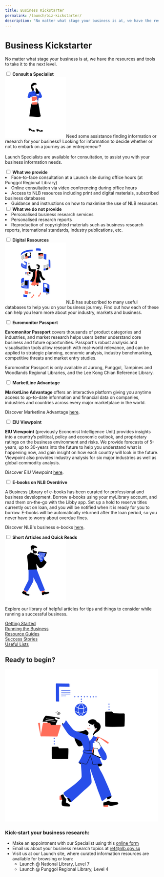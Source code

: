```yaml
---
title: Business Kickstarter
permalink: /launch/biz-kickstarter/
description: "No matter what stage your business is at, we have the resources and tools to take it to the next level"
---
```

# Business Kickstarter
No matter what stage your business is at, we have the resources and tools to take it to the next level.

<div class="launch-accordion"> 
    <input type="checkbox" id="specialist1">
	<label for="specialist1"><b>Consult a Specialist</b></label>
	<div class="launch-accordion-content">
        <img src="/images/launch-icons/Library-Onsite-01.png" style="width:200px">Need some assistance finding information or research for your business? Looking for information to decide whether or not to embark on a journey as an entrepreneur?<br>
<br>Launch Specialists are available for consultation, to assist you with your business information needs.<p></p>
				 <div class="launch-accordion">
					 <input type="checkbox" id="specialist2">
					 <label for="specialist2"><b>What we provide</b></label>
					 <div class="launch-accordion-content">
						 <li>Face-to-face consultation at a Launch site during office hours (at Punggol Regional Library)</li>
             <li>Online consultation via video conferencing during office hours</li>
             <li>Access to NLB resources including print and digital materials, subscribed business databases</li>
             <li>Guidance and instructions on how to maximise the use of NLB resources</li>
					 </div>
				 </div>
				<div class="launch-accordion">
					 <input type="checkbox" id="specialist3">
					 <label for="specialist3"><b>What we do not provide</b></label>
					 <div class="launch-accordion-content">
<li>Personalised business research services</li>
<li>Personalised research reports</li>
<li>Reproduction of copyrighted materials such as business research reports, international standards, industry publications, etc.</li>
					 </div>
				 </div>
	</div>
</div>

<p></p>

<div class="launch-accordion"> 	
	    <input type="checkbox" id="info1">
	<label for="info1"><b>Digital Resources</b></label>
       <div class="launch-accordion-content">
<img src="/images/launch-icons/Resources-Article-01.png" style="width:200px">NLB has subscribed to many useful databases to help you on your business journey. Find out how each of these can help you learn more about your industry, markets and business.<p></p>
	<div class="launch-accordion">
					 <input type="checkbox" id="info2">
					 <label for="info2"><b>Euromonitor Passport</b></label>
					 <div class="launch-accordion-content">
						 <p><b>Euromonitor Passport</b> covers thousands of product categories and industries, and market research helps users better understand core business and future opportunities. Passport's robust analysis and visualisation tools allow research with real-world relevance, and can be applied to strategic planning, economic analysis, industry benchmarking, competitive threats and market entry studies.</p>
						 <p>Euromonitor Passport is only available at Jurong, Punggol, Tampines and Woodlands Regional Libraries, and the Lee Kong Chian Reference Library.</p>
					 </div>
				 </div>
					<div class="launch-accordion">
					 <input type="checkbox" id="info3">
					 <label for="info3"><b>MarketLine Advantage</b></label>
					 <div class="launch-accordion-content">
						 <p><b>MarketLine Advantage</b> offers an interactive platform giving you anytime access to up-to-date information and financial data on companies, industries and countries across every major marketplace in the world.</p>
						 <p>Discover Marketline Advantage <a href="https://eresources.nlb.gov.sg/Main/browse/resource/1255">here</a>.</p>
					 </div>
				 </div>
				 <div class="launch-accordion">
					 <input type="checkbox" id="info4">
					 <label for="info4"><b>EIU Viewpoint</b></label>
					 <div class="launch-accordion-content">
						 <p><b>EIU Viewpoint</b> (previously Economist Intelligence Unit) provides insights into a country’s political, policy and economic outlook, and proprietary ratings on the business environment and risks. We provide forecasts of 5-years, up to 30-years into the future to help you understand what is happening now, and gain insight on how each country will look in the future. Viewpoint also provides industry analysis for six major industries as well as global commodity analysis.</p>
						 <p>Discover EIU Viewpoint <a href="https://eresources.nlb.gov.sg/Main/browse/resource/1059">here</a>.</p>
					 </div>
				 </div>
				 <div class="launch-accordion">
					 <input type="checkbox" id="info6">
					 <label for="info6"><b>E-books on NLB Overdrive</b></label>
					 <div class="launch-accordion-content">
						 <p>A Business Library of e-books has been curated for professional and business development. Borrow e-books using your myLibrary account, and read them on-the-go with the Libby app. Set up a hold to reserve titles currently out on loan, and you will be notified when it is ready for you to borrow. E-books will be automatically returned after the loan period, so you never have to worry about overdue fines.</p>
						 <p>Discover NLB's business e-books <a href="https://nlb.overdrive.com/library/biz">here</a>.</p>
					 </div>
				 </div>
	</div>
</div>

<p></p>

<div class="launch-accordion"> 	
	    <input type="checkbox" id="content1">
	<label for="content1"><b>Short Articles and Quick Reads</b></label>
       <div class="launch-accordion-content">
				 <img src="/images/launch-icons/Ebooks-01.png" style="width:200px">
				 <p>Explore our library of helpful articles for tips and things to consider while running a successful business.</p>
<div class="row is-multiline">
  <div class="col is-one-third">
    <div class="clickbox">
      <a href="/launch/getting-started/entrepreneurship/">
        <span>Getting Started</span>
      </a>
    </div>
  </div>
  <div class="col is-one-third">
    <div class="clickbox">
      <a href="/launch/running-business/business-plan/">
        <span>Running the Business</span>
      </a>
    </div>
  </div>
   <div class="col is-one-third">
		     <div class="clickbox">
      <a href="/launch/resource-guides/">
        <span>Resource Guides</span>
      </a>
    </div>
  </div>
</div>
<div class="row is-multiline">
  <div class="col is-one-third">
    <div class="clickbox">
      <a href="/launch/stories/">
        <span>Success Stories</span>
      </a>
    </div>
  </div>
  <div class="col is-one-third">
    <div class="clickbox">
      <a href="/launch/lists/">
        <span>Useful Lists</span>
      </a>
    </div>
  </div>
</div>
	</div> 
</div>


<p></p>

## Ready to begin?

<img src="/images/launch-icons/Database-01.png" style="width:500px">

### Kick-start your business research:
- Make an appointment with our Specialist using this [online form](https://go.gov.sg/nlb-launch-consultation)
- Email us about your business research topics at&nbsp;[ref@nlb.gov.sg](mailto:ref@nlb.gov.sg?subject=Launch%20enquiry)
- Visit us at our Launch site, where curated information resources are available for browsing or loan:
	- Launch @ National Library, Level 7
	- Launch @ Punggol Regional Library, Level 4
